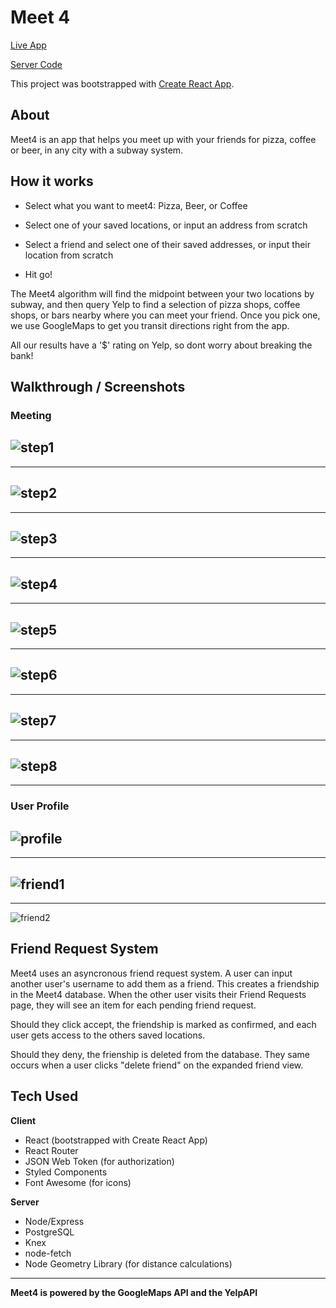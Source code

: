 # Meet 4 

[Live App](https://meet4.xyz)

[Server Code](https://github.com/arcoleburn/meet4-server)

This project was bootstrapped with [Create React App](https://github.com/facebook/create-react-app).

## About 
Meet4 is an app that helps you meet up with your friends for pizza, coffee or beer, in any city with a subway system. 

## How it works
- Select what you want to meet4: Pizza, Beer, or Coffee
        
- Select one of your saved locations, or input an address from scratch
- Select a friend and select one of their saved addresses, or input their location from scratch
- Hit go!

        
The Meet4 algorithm will find the midpoint between your two locations by subway, and then query Yelp to find a selection of pizza shops, coffee shops, or bars nearby where you can meet your friend. Once you pick one, we use GoogleMaps to get you transit directions right from the app.

All our results have a '$' rating on Yelp, so dont worry about breaking the bank!

## Walkthrough / Screenshots
### Meeting
![step1](src/images/annotated/walkthrough1.png)
---
---
![step2](src/images/annotated/walkthrough2.png)
---
---
![step3](src/images/annotated/walkthrough3.png)
---
---
![step4](src/images/annotated/walkthrough4.png)
---
---
![step5](src/images/annotated/walkthrough5.png)
---
---
![step6](src/images/annotated/resultspage.png)
---
---
![step7](src/images/annotated/directionspage.png)
---
---
![step8](src/images/annotated/directionscontrols.png)
---
---
### User Profile  
![profile](src/images/annotated/profilepage.png)
---
---
![friend1](src/images/annotated/friend1.png)
---
---
![friend2](src/images/annotated/friend2.png)

## Friend Request System 
Meet4 uses an asyncronous friend request system. A user can input another user's username to add them as a friend. This creates a friendship in the Meet4 database. When the other user visits their Friend Requests page, they will see an item for each pending friend request.

Should they click accept, the friendship is marked as confirmed, and each user gets access to the others saved locations. 

Should they deny, the frienship is deleted from the database. They same occurs when a user clicks "delete friend" on the expanded friend view. 

## Tech Used 
<b>Client</b>
- React (bootstrapped with Create React App)
- React Router 
- JSON Web Token (for authorization) 
- Styled Components 
- Font Awesome (for icons)

<b>Server</b>

- Node/Express
- PostgreSQL
- Knex 
- node-fetch 
- Node Geometry Library (for distance calculations)

---
<b>Meet4 is powered by the GoogleMaps API and the YelpAPI